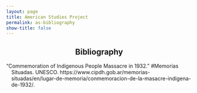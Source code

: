 ```yaml
---
layout: page
title: American Studies Project
permalink: as-bibliography
show-title: false
---
```

<h2 style="text-align:center;">Bibliography</h2>
<style>
  .hanging-indent {
    text-indent: -1em; /* Indent the first line slightly to the left */
    padding-left: 1em; /* Push the rest of the paragraph to the right */
  }
</style>

<p class="hanging-indent">“Commemoration of Indigenous People Massacre in 1932.” #Memorias Situadas. UNESCO. https://www.cipdh.gob.ar/memorias-situadas/en/lugar-de-memoria/conmemoracion-de-la-masacre-indigena-de-1932/.</p>
